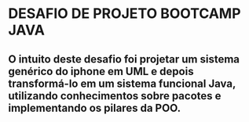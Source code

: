 # DESAFIO DE PROJETO BOOTCAMP JAVA

## O intuito deste desafio foi projetar um sistema genérico do iphone em UML e depois transformá-lo em um sistema funcional Java, utilizando conhecimentos sobre pacotes e implementando os pilares da POO.
